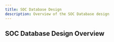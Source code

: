 ```yaml
---
title: SOC Database Design
description: Overview of the SOC Database design
---
```


## SOC Database Design Overview
